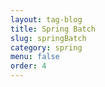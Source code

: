 ```yaml
---
layout: tag-blog
title: Spring Batch
slug: springBatch
category: spring
menu: false
order: 4
---
```

